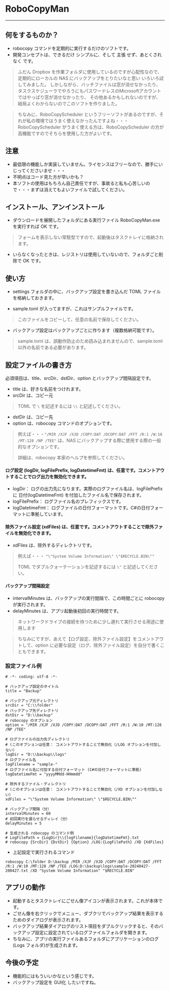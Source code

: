 # RoboCopyMan
---
## 何をするものか？

- robocopy コマンドを定期的に実行するだけのソフトです。
- 開発コンセプトは、できるだけ シンプルに、そして 主張 せず、あとくされなく です。

> ふだん Dropbox を作業フォルダに使用しているのですが心配性なので、定期的にローカルの NAS にバックアップをとりたいなと思い
いろいろ試してみました。
> しかしながら、バッチファイルは窓が消せなかったり、タスクスケジューラでやろうにもパスワードレスのMicrosoftアカウントではやっぱり窓が消せなかったり、
その他あるかもしれないのですが、結局よくわからないのでこのソフトを作りました。

> ちなみに、RoboCopyScheduler というフリーソフトがあるのですが、それが私の環境ではうまく使えなかったんですよね・・・
> RoboCopyScheduler がうまく使える方は、RoboCopyScheduler の方が高機能ですのでそちらを使用した方がよいです。

## 注意

- 最低限の機能しか実装していません。ライセンスはフリーなので、勝手にいじってくださいませ・・・
- 不明点はコード見た方が早いかも？
- 本ソフトの使用はもちろん自己責任ですが、事故ると私も心苦しいので・・・まずは消えてもよいファイルで試してください。

## インストール、アンインストール

- ダウンロードを展開したフォルダにある実行ファイル RoboCopyMan.exe を実行すれば OK です。
> フォームを表示しない常駐型ですので、起動後はタスクトレイに格納されます。

- いらなくなったときは、レジストリは使用していないので、フォルダごと削除で OK です。

## 使い方

- settings フォルダの中に、バックアップ設定を書き込んだ TOML ファイルを格納しておきます。

- sample.toml が入ってますが、これはサンプルファイルです。
> このファイルをコピーして、任意の名前で保存してください。

- バックアップ設定はバックアップごとに作ります（複数格納可能です）。
> sample.toml は、誤動作防止のため読み込まれませんので、sample.toml 以外の名前である必要があります。

## 設定ファイルの書き方

必須項目は、title、srcDir、dstDir、option とバックアップ間隔設定です。

- title は、好きな名前をつけれます。
- srcDir は、コピー元
> TOML で `\` を記述するには `\\` と記述してください。
- dstDir は、コピー先
- option は、robocopy コマンドのオプションです。
> 例えば・・・`"/MIR /XJF /XJD /COPY:DAT /DCOPY:DAT /FFT /R:1 /W:10 /MT:128 /NP /TEE"` は、NAS にバックアップする際に使用する際の一般的なオプションです。
> 
> 詳細は、robocopy 本家のヘルプを参照してください。

#### ログ設定 (logDir, logFilePrefix, logDatetimeFmt) は、任意です。コメントアウトすることでログ出力を無効化できます。
- logDir： ログの出力先になります。実際のログファイル名は、logFilePrefix に 日付(logDatetimeFmt) を付加したファイル名で保存されます。
- logFilePrefix： ログファイル名のプレフィックスです。
- logDatetimeFmt： ログファイルの日付フォーマットです。C#の日付フォーマットに準拠しています。

#### 除外ファイル設定 (xdFiles) は、任意です。コメントアウトすることで除外ファイルを無効化できます。
- xdFiles は、除外するディレクトリです。
> 例えば・・・ `"\"System Volume Information\" \"$RECYCLE.BIN\""`
> 
> TOML でダブルクォーテーションを記述するには `\"` と記述してください。

#### バックアップ間隔設定
- intervalMinutes は、バックアップの実行間隔で、この時間ごとに robocopy が実行されます。
- delayMinutes は、アプリ起動後初回の実行時間です。
> ネットワークドライブの接続を待つために少し遅れて実行させる用途に使用します

> ちなみにですが、あえて【ログ設定、除外ファイル設定】をコメントアウトして、option に必要な設定（ログ、除外ファイル設定）を自分で書くこともできます。

### 設定ファイル例
```
# -*- coding: utf-8 -*-

# バックアップ設定のタイトル
title = "Backup"

# バックアップ元ディレクトリ
srcDir = "C:\\folder"
# バックアップ先ディレクトリ
dstDir = "D:\\backup"
# robocopy のオプション
option = "/MIR /XJF /XJD /COPY:DAT /DCOPY:DAT /FFT /R:1 /W:10 /MT:128 /NP /TEE"

# ログファイルの出力先ディレクトリ 
# (このオプションは任意： コメントアウトすることで無効化（/LOG オプションを付加しない）
logDir = "D:\\backup\\logs"
# ログファイル名
logFilename = "sample-"
# ログファイル名に付加する日付フォーマット (C#の日付フォーマットに準拠)
logDatetimeFmt = "yyyyMMdd-HHmmdd"

# 除外するファイル・ディレクトリ
# (このオプションは任意： コメントアウトすることで無効化（/XD オプションを付加しない）
xdFiles = "\"System Volume Information\" \"$RECYCLE.BIN\""

# バックアップ間隔（分）
intervalMinutes = 60
# 初回実行を遅らせるディレイ（分）
delayMinutes = 5

# 生成される robocopy のコマンド例
# LogFilePath = {LogDir}\\{logFilename}{logDatetimeFmt}.txt
# robocopy {SrcDir} {DstDir} {Option} /LOG:{LogFilePath} /XD {XdFiles}
```

- 上記設定で実行されるコマンド
```
robocopy C:\folder D:\backup /MIR /XJF /XJD /COPY:DAT /DCOPY:DAT /FFT /R:1 /W:10 /MT:128 /NP /TEE /LOG:D:\backup\logs\sample-20240427-200427.txt /XD "System Volume Information" "$RECYCLE.BIN"
```

## アプリの動作

- 起動するとタスクトレイにごせん像アイコンが表示されます。これが本体です。
- ごせん像を右クリックでメニュー、ダブクリでバックアップ結果を表示するためのダイアログが表示されます。
- バックアップ結果ダイアログのリスト項目をダブルクリックすると、そのバックアップ設定に設定されているログファイルフォルダを開きます。
- ちなみに、アプリの実行ファイルあるフォルダにアプリケーションのログ(Logs フォルダ)が生成されます。

## 今後の予定

- 機能的にはもういいかなという感じです。
- バックアップ設定を GUI化 したいですね。
